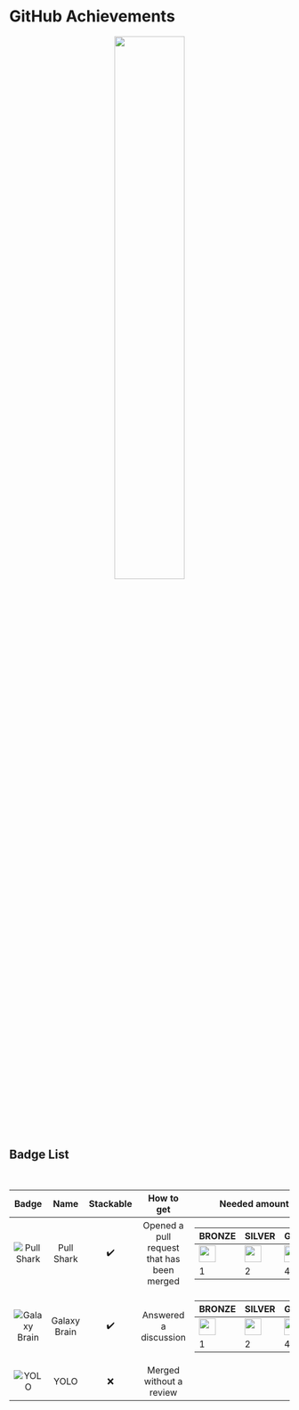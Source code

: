 # GitHub Achievements

<div align="center">
  <img src="https://user-images.githubusercontent.com/65187002/172915654-8f0e68d4-57da-4162-b3e4-061222c7a6f3.jpg" width="50%">
</div>

<!-- ![xd](https://github.githubassets.com/images/modules/profile/achievements/pull-shark-bronze.png) -->

<!-- [Pull Shark Bronze]: https://github.githubassets.com/images/modules/profile/achievements/pull-shark-bronze.png "Pull Shark Bronze" -->

<br>

## Badge List

<br>

| Badge | Name | Stackable | How to get | Needed amount | 
| :-: | :-: | :-: | :-: | :-: |
| ![Pull Shark](https://github.githubassets.com/images/modules/profile/achievements/pull-shark-default.png)     | Pull Shark   | ✔️ | Opened a pull request that has been merged | <table>  <thead>  <tr>  <th>BRONZE</th>  <th>SILVER</th>  <th>GOLD</th>  </tr>  </thead>  <tbody>  <tr>  <td><img src="https://github.githubassets.com/images/modules/profile/achievements/pull-shark-bronze.png" width="30px" align="center"></td>  <td><img src="https://github.githubassets.com/images/modules/profile/achievements/pull-shark-silver.png" width="30px"></td>  <td><img src="https://github.githubassets.com/images/modules/profile/achievements/pull-shark-gold.png" width="30px"></td>  </tr>  <tr>  <td>1</td>  <td>2</td>  <td>4</td>  </tr>   </tbody>  </table>      |
| ![Galaxy Brain](https://github.githubassets.com/images/modules/profile/achievements/galaxy-brain-default.png) | Galaxy Brain | ✔️ | Answered a discussion | <table>  <thead>  <tr>  <th>BRONZE</th>  <th>SILVER</th>  <th>GOLD</th>  </tr>  </thead>  <tbody>  <tr>  <td><img src="https://github.githubassets.com/images/modules/profile/achievements/galaxy-brain-bronze.png" width="30px" align="center"></td>  <td><img src="https://github.githubassets.com/images/modules/profile/achievements/galaxy-brain-silver.png" width="30px"></td>  <td><img src="https://github.githubassets.com/images/modules/profile/achievements/galaxy-brain-gold.png" width="30px"></td>  </tr>  <tr>  <td>1</td>  <td>2</td>  <td>4</td>  </tr>   </tbody>  </table>
| ![YOLO](https://github.githubassets.com/images/modules/profile/achievements/yolo-default.png)                 | YOLO         | ❌ | Merged without a review

